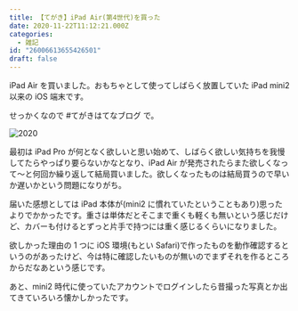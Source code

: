 ```yaml
---
title: 【てがき】iPad Air(第4世代)を買った
date: 2020-11-22T11:12:21.000Z
categories:
  - 雑記
id: "26006613655426501"
draft: false
---
```


iPad Air を買いました。おもちゃとして使ってしばらく放置していた iPad mini2 以来の iOS 端末です。

せっかくなので #てがきはてなブログ で。

<img alt="2020" src="https://cdn-ak.f.st-hatena.com/images/fotolife/m/mkizka/20201122/20201122014502.jpg" />

<!-- more -->

最初は iPad Pro が何となく欲しいと思い始めて、しばらく欲しい気持ちを我慢してたらやっぱり要らないかなとなり、iPad Air が発売されたらまた欲しくなって～と何回か繰り返して結局買いました。欲しくなったものは結局買うので早いか遅いかという問題になりがち。

届いた感想としては iPad 本体が(mini2 に慣れていたということもあり)思ったよりでかかったです。重さは単体だとそこまで重くも軽くも無いという感じだけど、カバーも付けるとずっと片手で持つには重く感じるくらいになりました。

欲しかった理由の 1 つに iOS 環境(もとい Safari)で作ったものを動作確認するというのがあったけど、今は特に確認したいものが無いのでまずそれを作るところからだなあという感じです。

あと、mini2 時代に使っていたアカウントでログインしたら昔撮った写真とか出てきていろいろ懐かしかったです。
